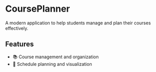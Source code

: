# CoursePlanner

A modern application to help students manage and plan their courses effectively.

## Features

- 📚 Course management and organization
- 📅 Schedule planning and visualization
